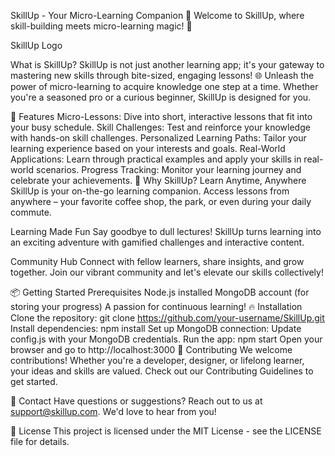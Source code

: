 SkillUp - Your Micro-Learning Companion 🚀
Welcome to SkillUp, where skill-building meets micro-learning magic! 🌟

SkillUp Logo

What is SkillUp?
SkillUp is not just another learning app; it's your gateway to mastering new skills through bite-sized, engaging lessons! 🌐 Unleash the power of micro-learning to acquire knowledge one step at a time. Whether you're a seasoned pro or a curious beginner, SkillUp is designed for you.

🚀 Features
Micro-Lessons: Dive into short, interactive lessons that fit into your busy schedule.
Skill Challenges: Test and reinforce your knowledge with hands-on skill challenges.
Personalized Learning Paths: Tailor your learning experience based on your interests and goals.
Real-World Applications: Learn through practical examples and apply your skills in real-world scenarios.
Progress Tracking: Monitor your learning journey and celebrate your achievements.
🌈 Why SkillUp?
Learn Anytime, Anywhere
SkillUp is your on-the-go learning companion. Access lessons from anywhere – your favorite coffee shop, the park, or even during your daily commute.

Learning Made Fun
Say goodbye to dull lectures! SkillUp turns learning into an exciting adventure with gamified challenges and interactive content.

Community Hub
Connect with fellow learners, share insights, and grow together. Join our vibrant community and let's elevate our skills collectively!

📦 Getting Started
Prerequisites
Node.js installed
MongoDB account (for storing your progress)
A passion for continuous learning! 🔥
Installation
Clone the repository: git clone https://github.com/your-username/SkillUp.git
Install dependencies: npm install
Set up MongoDB connection: Update config.js with your MongoDB credentials.
Run the app: npm start
Open your browser and go to http://localhost:3000
🤝 Contributing
We welcome contributions! Whether you're a developer, designer, or lifelong learner, your ideas and skills are valued. Check out our Contributing Guidelines to get started.

📧 Contact
Have questions or suggestions? Reach out to us at support@skillup.com. We'd love to hear from you!

📜 License
This project is licensed under the MIT License - see the LICENSE file for details.
